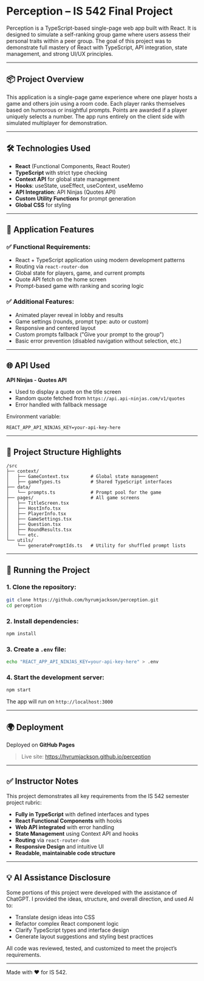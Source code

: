 # Perception – IS 542 Final Project

Perception is a TypeScript-based single-page web app built with React. It is designed to simulate a self-ranking group game where users assess their personal traits within a peer group. The goal of this project was to demonstrate full mastery of React with TypeScript, API integration, state management, and strong UI/UX principles.

---

## 📦 Project Overview

This application is a single-page game experience where one player hosts a game and others join using a room code. Each player ranks themselves based on humorous or insightful prompts. Points are awarded if a player uniquely selects a number. The app runs entirely on the client side with simulated multiplayer for demonstration.

---

## 🛠 Technologies Used

- **React** (Functional Components, React Router)
- **TypeScript** with strict type checking
- **Context API** for global state management
- **Hooks**: useState, useEffect, useContext, useMemo
- **API Integration**: API Ninjas (Quotes API)
- **Custom Utility Functions** for prompt generation
- **Global CSS** for styling

---

## 🔄 Application Features

### ✅ Functional Requirements:
- React + TypeScript application using modern development patterns
- Routing via `react-router-dom`
- Global state for players, game, and current prompts
- Quote API fetch on the home screen
- Prompt-based game with ranking and scoring logic

### ✅ Additional Features:
- Animated player reveal in lobby and results
- Game settings (rounds, prompt type: auto or custom)
- Responsive and centered layout
- Custom prompts fallback ("Give your prompt to the group")
- Basic error prevention (disabled navigation without selection, etc.)

---

## 🌐 API Used

**API Ninjas - Quotes API**
- Used to display a quote on the title screen
- Random quote fetched from `https://api.api-ninjas.com/v1/quotes`
- Error handled with fallback message

Environment variable:
```env
REACT_APP_API_NINJAS_KEY=your-api-key-here
```

---

## 📂 Project Structure Highlights

```
/src
├── context/
│   ├── GameContext.tsx        # Global state management
│   ├── gameTypes.ts           # Shared TypeScript interfaces
├── data/
│   └── prompts.ts             # Prompt pool for the game
├── pages/                     # All game screens
│   ├── TitleScreen.tsx
│   ├── HostInfo.tsx
│   ├── PlayerInfo.tsx
│   ├── GameSettings.tsx
│   ├── Question.tsx
│   ├── RoundResults.tsx
│   └── etc.
└── utils/
    └── generatePromptIds.ts   # Utility for shuffled prompt lists
```

---

## 🚀 Running the Project

### 1. Clone the repository:
```bash
git clone https://github.com/hyrumjackson/perception.git
cd perception
```

### 2. Install dependencies:
```bash
npm install
```

### 3. Create a `.env` file:
```bash
echo "REACT_APP_API_NINJAS_KEY=your-api-key-here" > .env
```

### 4. Start the development server:
```bash
npm start
```

The app will run on `http://localhost:3000`

---

## 🌍 Deployment

Deployed on **GitHub Pages**
> Live site: https://hyrumjackson.github.io/perception

---

## ✅ Instructor Notes

This project demonstrates all key requirements from the IS 542 semester project rubric:

- **Fully in TypeScript** with defined interfaces and types
- **React Functional Components** with hooks
- **Web API integrated** with error handling
- **State Management** using Context API and hooks
- **Routing** via `react-router-dom`
- **Responsive Design** and intuitive UI
- **Readable, maintainable code structure**

---

## 💡 AI Assistance Disclosure

Some portions of this project were developed with the assistance of ChatGPT. I provided the ideas, structure, and overall direction, and used AI to:
- Translate design ideas into CSS
- Refactor complex React component logic
- Clarify TypeScript types and interface design
- Generate layout suggestions and styling best practices

All code was reviewed, tested, and customized to meet the project’s requirements.

---

Made with ❤️ for IS 542.